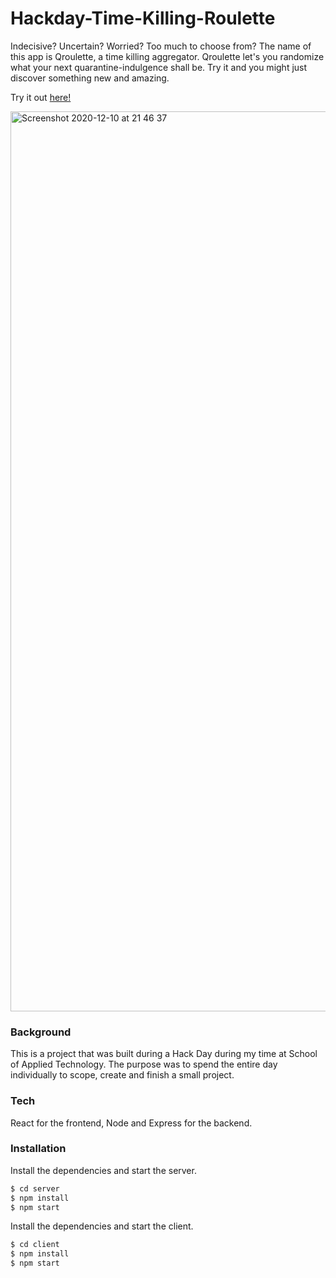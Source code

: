 
# Hackday-Time-Killing-Roulette

Indecisive? Uncertain? Worried? Too much to choose from? The name of this app is Qroulette, a time killing aggregator. Qroulette let's you randomize what your next quarantine-indulgence shall be. Try it and you might just discover something new and amazing.

Try it out [here!](https://qroulette.web.app/)

<img width="1440" alt="Screenshot 2020-12-10 at 21 46 37" src="https://user-images.githubusercontent.com/49671818/101828614-17e1a700-3b32-11eb-887a-e06a006498e6.png">

### Background
This is a project that was built during a Hack Day during my time at School of Applied Technology. 
The purpose was to spend the entire day individually to scope, create and finish a small project.


### Tech
React for the frontend, Node and Express for the backend.
### Installation


Install the dependencies and start the server.

```sh
$ cd server
$ npm install 
$ npm start
```

Install the dependencies and start the client.
```sh
$ cd client
$ npm install 
$ npm start
```
